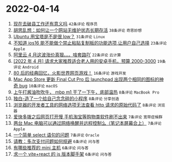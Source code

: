 # 2022-04-14

1. [现在去破县工作还有意义吗](https://www.v2ex.com/t/846868) `42条评论` `程序员`
1. [胡思乱想：如何让一个网站无维护状态长期存活](https://www.v2ex.com/t/846869) `38条评论` `奇思妙想`
1. [Ubuntu 用宝塔是不是很 low？](https://www.v2ex.com/t/846893) `31条评论` `Linux`
1. [不知道 ios16 能不能做个禁止粘贴复制板的功能选项,让用户自己选择](https://www.v2ex.com/t/846886) `23条评论` `Apple`
1. [阿里云 4 月这波涨价真狠。。。啥套路吖](https://www.v2ex.com/t/846888) `22条评论` `云计算`
1. [[2022 年 4 月] 请求大家推荐适合老人用的安卓手机，预算 2000-3000](https://www.v2ex.com/t/846898) `19条评论` `Android`
1. [80 后的经典回忆，火影世界网页游戏！](https://www.v2ex.com/t/846864) `16条评论` `游戏开发`
1. [Mac App Store 更新 Final Cut Pro 后 launchpad 出现两个相同的图标的神奇 bug](https://www.v2ex.com/t/846873) `10条评论` `macOS`
1. [上午打酱油吹吹牛， mbp m1 干了一下午，底部温热](https://www.v2ex.com/t/846881) `8条评论` `MacBook Pro`
1. [独白-造了一个给自己念念碎的小程序](https://www.v2ex.com/t/846876) `8条评论` `分享创造`
1. [浏览器的开发者工具的网络选项无法查看 http 请求的原始代码了](https://www.v2ex.com/t/846874) `8条评论` `浏览器`
1. [爱快多拨之后网页打开慢 手机淘宝等购物类软件刷不出来](https://www.v2ex.com/t/846871) `7条评论` `宽带症候群`
1. [两台 Mac 电脑可以通过网络唤醒并远程控制么（笔记本屏幕合上）](https://www.v2ex.com/t/846862) `7条评论` `Apple`
1. [一个简单 select 语句的问题](https://www.v2ex.com/t/846861) `7条评论` `Oracle`
1. [请教：多次支付问题如何规避](https://www.v2ex.com/t/846902) `6条评论` `问与答`
1. [有哪些推荐的 mini 主机](https://www.v2ex.com/t/846897) `6条评论` `问与答`
1. [求一个 vite+react 的 js 版本脚手架](https://www.v2ex.com/t/846896) `6条评论` `问与答`
